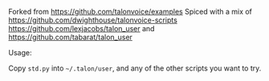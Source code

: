 Forked from https://github.com/talonvoice/examples
Spiced with a mix of https://github.com/dwighthouse/talonvoice-scripts  https://github.com/lexjacobs/talon_user and https://github.com/tabarat/talon_user

Usage:

Copy `std.py` into `~/.talon/user`, and any of the other scripts you want to try.
